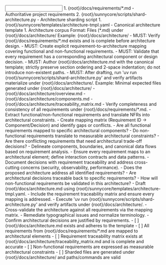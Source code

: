 <input>
  <context>
  1. {root}/docs/requirements/*.md - Authoritative project requirements
  2. {root}/sunnycore/scripts/shard-architecture.py - Architecture sharding script
  </context>
  <templates>
  1. {root}/sunnycore/templates/architecture-tmpl.yaml - Canonical architecture template
  </templates>
</input>

<output>
1. Architecture corpus
  Format: Files (*.md) under {root}/docs/architecture/
  Example: {root}/docs/architecture/
</output>

<constraints importance="Critical">
- MUST: Verify {root}/docs/requirements/*.md exists and is complete before architecture design.
- MUST: Create explicit requirement-to-architecture mapping covering functional and non-functional requirements.
- MUST: Validate that every requirement has a corresponding architectural component or design decision.
- MUST: Author {root}/docs/architecture.md with the canonical template; strictly preserve section ordering and 2-space indentation; do not introduce non-existent paths.
- MUST: After drafting, run 'uv run {root}/sunnycore/scripts/shard-architecture.py' and verify artifacts materialize under {root}/docs/architecture/.
</constraints>

<example>
Example: Minimal expected files generated under {root}/docs/architecture/
- {root}/docs/architecture/overview.md
- {root}/docs/architecture/components.md
- {root}/docs/architecture/traceability_matrix.md
</example>

<workflow importance="Critical">
  <stage id="1: requirement_analysis">
  <tools>
  <tool name="todo_write" description="Track and update execution tasks"/>
  <tool name="sequential_thinking" description="Decompose requirements and identify architectural patterns"/>
  </tools>
  - Verify completeness and consistency of all requirements under {root}/docs/requirements/*.md.
  - Extract functional/non-functional requirements and translate NFRs into architectural constraints.
  - Create mapping matrix (Requirement ID → Component/Decision) and identify gaps or conflicts.

  <questions>
  - Are all functional requirements mapped to specific architectural components?
  - Do non-functional requirements translate to measurable architectural constraints?
  - Are there conflicting requirements that need architectural trade-off decisions?
  </questions>
  </stage>

  <stage id="2: architecture_design">
  <tools>
  <tool name="sequential_thinking" description="Architect system components and validate design decisions"/>
  <tool name="context7" description="Fetch external package and architectural pattern references"/>
  <tool name="todo_write" description="Update task statuses during design"/>
  </tools>
  - Delineate components, boundaries, and canonical data flows based on requirement analysis.
  - Ensure every requirement maps to an architectural element; define interaction contracts and data patterns.
  - Document decisions with requirement traceability and address cross-cutting concerns (security, observability, performance).

  <questions>
  - Does the proposed architecture address all identified requirements?
  - Are architectural decisions traceable back to specific requirements?
  - How will non-functional requirements be validated in this architecture?
  </questions>
  </stage>

  <stage id="3: author">
  <tools>
  <tool name="todo_write" description="Track authoring progress and results"/>
  <tool name="sequential_thinking" description="Structure drafting and verification steps"/>
  </tools>
  - Draft {root}/docs/architecture.md using {root}/sunnycore/templates/architecture-tmpl.yaml.
  - Include the requirement traceability matrix and ensure every mapping is addressed.
  - Execute 'uv run {root}/sunnycore/scripts/shard-architecture.py' and verify artifacts under {root}/docs/architecture/.
  </stage>

  <stage id="4: final_validation">
  <tools>
  <tool name="sequential_thinking" description="Run final validation sequence"/>
  <tool name="todo_write" description="Close tasks with final statuses"/>
  </tools>
  - Cross-validate the architecture against all requirements via the mapping matrix.
  - Remediate typographical issues and normalize terminology.
  - Confirm architectural decisions are justified by requirements.
  
  <checks>
  - [ ] {root}/docs/architecture.md exists and adheres to the template
  - [ ] All requirements from {root}/docs/requirements/*.md are mapped to architectural elements
  - [ ] Requirement traceability matrix exists at {root}/docs/architecture/traceability_matrix.md and is complete and accurate
  - [ ] Non-functional requirements are expressed as measurable architectural constraints
  - [ ] Sharded files are generated under {root}/docs/architecture/ and paths/commands are valid
  </checks>
  </stage>
</workflow>

